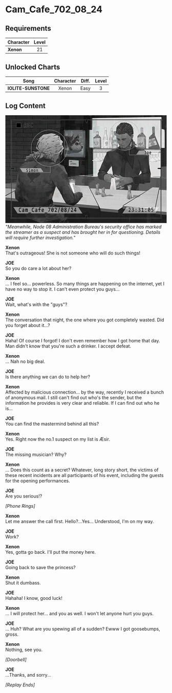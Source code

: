 # Cam_Cafe_702_08_24
## Requirements
|Character|Level|
|---------|:---:|
|**Xenon**| 21  |

## Unlocked Charts
|       Song        |Character|Diff.|Level|
|-------------------|:-------:|:---:|:---:|
|**IOLITE-SUNSTONE**|  Xenon  |Easy |  3  |

## Log Content
![xos2302.png](./attachments/xos2302.png)
*"Meanwhile, Node 08 Administration Bureau's security office has marked the streamer as a suspect and has brought her in for questioning. Details will require further investigation."*

**Xenon**<br>
That's outrageous! She is not someone who will do such things!

**JOE**<br>
So you do care a lot about her?

**Xenon**<br>
... I feel so... powerless. So many things are happening on the internet, yet I have no way to stop it. I can't even protect you guys...

**JOE**<br>
Wait, what's with the "guys"?

**Xenon**<br>
The conversation that night, the one where you got completely wasted. Did you forget about it...?

**JOE**<br>
Haha! Of course I forgot! I don't even remember how I got home that day. Man didn't know that you're such a drinker. I accept defeat.

**Xenon**<br>
... Nah no big deal.

**JOE**<br>
Is there anything we can do to help her?

**Xenon**<br>
Affected by malicious connection... by the way, recently I received a bunch of anonymous mail. I still can't find out who's the sender, but the information he provides is very clear and reliable. If I can find out who he is...

**JOE**<br>
You can find the mastermind behind all this?

**Xenon**<br>
Yes. Right now the no.1 suspect on my list is Æsir.

**JOE**<br>
The missing musician? Why?

**Xenon**<br>
... Does this count as a secret? Whatever, long story short, the victims of these recent incidents are all participants of his event, including the guests for the opening performances.

**JOE**<br>
Are you serious!?

*\[Phone Rings\]*

**Xenon**<br>
Let me answer the call first. Hello?...Yes... Understood, I'm on my way.

**JOE**<br>
Work?

**Xenon**<br>
Yes, gotta go back. I'll put the money here. 

**JOE**<br>
Going back to save the princess?

**Xenon**<br>
Shut it dumbass.

**JOE**<br>
Hahaha! I know, good luck!

**Xenon**<br>
... I will protect her... and you as well. I won't let anyone hurt you guys.

**JOE**<br>
... Huh? What are you spewing all of a sudden? Ewww I got goosebumps, gross.

**Xenon**<br>
Nothing, see you.

*\[Doorbell\]*

**JOE**<br>
...Thanks, and sorry...

*[Replay Ends]*

